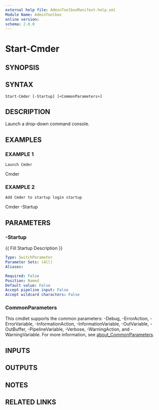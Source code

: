 ```yaml
---
external help file: AdminToolboxManifest-help.xml
Module Name: AdminToolbox
online version:
schema: 2.0.0
---
```


# Start-Cmder

## SYNOPSIS

## SYNTAX

```
Start-Cmder [-Startup] [<CommonParameters>]
```

## DESCRIPTION
Launch a drop-down command console.

## EXAMPLES

### EXAMPLE 1
```
Launch Cmder
```

Cmder

### EXAMPLE 2
```
Add Cmder to startup login startup
```

Cmder -Startup

## PARAMETERS

### -Startup
{{ Fill Startup Description }}

```yaml
Type: SwitchParameter
Parameter Sets: (All)
Aliases:

Required: False
Position: Named
Default value: False
Accept pipeline input: False
Accept wildcard characters: False
```

### CommonParameters
This cmdlet supports the common parameters: -Debug, -ErrorAction, -ErrorVariable, -InformationAction, -InformationVariable, -OutVariable, -OutBuffer, -PipelineVariable, -Verbose, -WarningAction, and -WarningVariable. For more information, see [about_CommonParameters](http://go.microsoft.com/fwlink/?LinkID=113216).

## INPUTS

## OUTPUTS

## NOTES

## RELATED LINKS
